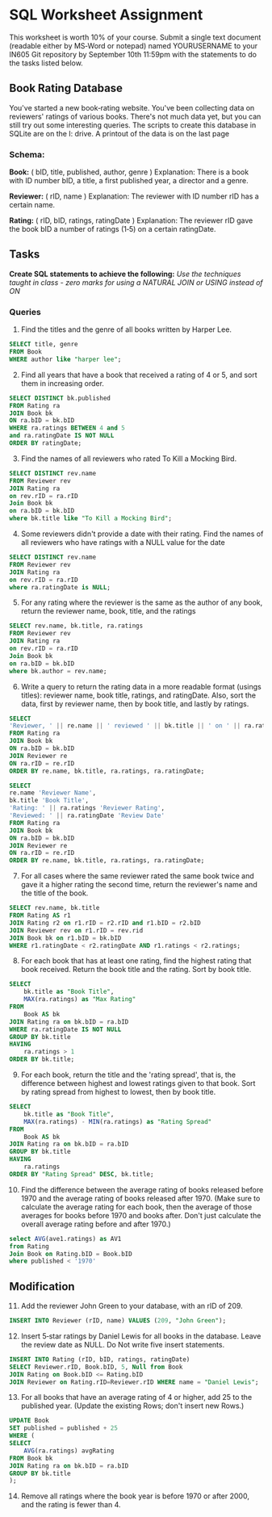 # SQL Worksheet Assignment

This worksheet is worth 10% of your course. Submit a single text document (readable either by MS‐Word or notepad) named YOURUSERNAME  to your IN605 Git repository by September 10th 11:59pm with the statements to do the tasks listed below.

## Book Rating Database

You've started a new book‐rating website. You've been collecting data on reviewers' ratings of various books. There's not much data yet, but you can still try out some interesting queries. The scripts to create this database in SQLite are on the I: drive. A printout of the data is on the last page

### Schema:

**Book:** ( bID, title, published, author, genre ) Explanation: There is a book with ID number bID, a title, a first published year, a director and a genre.

**Reviewer:** ( rID, name ) Explanation: The reviewer with ID number rID has a certain name.

**Rating:** ( rID, bID, ratings, ratingDate ) Explanation: The reviewer rID gave the book bID a number of ratings (1‐5) on a certain ratingDate.

## Tasks

**Create SQL statements to achieve the following:**
*Use the techniques taught in class - zero marks for using a NATURAL JOIN or USING instead of ON*

### Queries

1. Find the titles and the genre of all books written by Harper Lee.
```sql
SELECT title, genre
FROM Book
WHERE author like "harper lee";
```
2. Find all years that have a book that received a rating of 4 or 5, and sort them in increasing order.
```sql
SELECT DISTINCT bk.published
FROM Rating ra
JOIN Book bk
ON ra.bID = bk.bID
WHERE ra.ratings BETWEEN 4 and 5
and ra.ratingDate IS NOT NULL
ORDER BY ratingDate;
```
3. Find the names of all reviewers who rated To Kill a Mocking Bird.
```sql
SELECT DISTINCT rev.name
FROM Reviewer rev
JOIN Rating ra
on rev.rID = ra.rID
Join Book bk
on ra.bID = bk.bID
where bk.title like "To Kill a Mocking Bird";
```
4. Some reviewers didn't provide a date with their rating. Find the names of all reviewers who have ratings with a NULL value for the date
```sql
SELECT DISTINCT rev.name
FROM Reviewer rev
JOIN Rating ra
on rev.rID = ra.rID
where ra.ratingDate is NULL;
```
5. For any rating where the reviewer is the same as the author of any book, return the reviewer name, book, title, and the ratings
```sql
SELECT rev.name, bk.title, ra.ratings
FROM Reviewer rev
JOIN Rating ra
on rev.rID = ra.rID
Join Book bk
on ra.bID = bk.bID
where bk.author = rev.name;
```
6. Write a query to return the rating data in a more readable format (usings titles): reviewer name, book title, ratings, and ratingDate. Also, sort the data, first by reviewer name, then by book title, and lastly by ratings.
```sql
SELECT 
'Reviewer, ' || re.name || ' reviewed ' || bk.title || ' on ' || ra.ratingDate || ' giving it a rating of ' || ra.ratings || ' out of 5.' 'Book Reviews'
FROM Rating ra
JOIN Book bk
ON ra.bID = bk.bID
JOIN Reviewer re
ON ra.rID = re.rID
ORDER BY re.name, bk.title, ra.ratings, ra.ratingDate;

SELECT 
re.name 'Reviewer Name', 
bk.title 'Book Title', 
'Rating: ' || ra.ratings 'Reviewer Rating', 
'Reviewed: ' || ra.ratingDate 'Review Date'
FROM Rating ra
JOIN Book bk
ON ra.bID = bk.bID
JOIN Reviewer re
ON ra.rID = re.rID
ORDER BY re.name, bk.title, ra.ratings, ra.ratingDate;
```
7. For all cases where the same reviewer rated the same book twice and gave it a higher rating the second time, return the reviewer's name and the title of the book.
```sql
SELECT rev.name, bk.title
FROM Rating AS r1 
JOIN Rating r2 on r1.rID = r2.rID and r1.bID = r2.bID
JOIN Reviewer rev on r1.rID = rev.rid 
JOIN Book bk on r1.bID = bk.bID
WHERE r1.ratingDate < r2.ratingDate AND r1.ratings < r2.ratings;
```
8. For each book that has at least one rating, find the highest rating that book received. Return the book title and the rating. Sort by book title.
```sql
SELECT 
    bk.title as "Book Title",
	MAX(ra.ratings) as "Max Rating"
FROM
    Book AS bk
JOIN Rating ra on bk.bID = ra.bID
WHERE ra.ratingDate IS NOT NULL
GROUP BY bk.title
HAVING 
    ra.ratings > 1
ORDER BY bk.title;
```
9. For each book, return the title and the 'rating spread', that is, the difference between highest and lowest ratings given to that book. Sort by rating spread from highest to lowest, then by book title.
```sql
SELECT 
    bk.title as "Book Title",
	MAX(ra.ratings) - MIN(ra.ratings) as "Rating Spread"
FROM
    Book AS bk
JOIN Rating ra on bk.bID = ra.bID
GROUP BY bk.title
HAVING 
    ra.ratings
ORDER BY "Rating Spread" DESC, bk.title;
```
10. Find the difference between the average rating of books released before 1970 and the average rating of books released after 1970. (Make sure to calculate the average rating for each book, then the average of those averages for books before 1970 and books after. Don't just calculate the overall average rating before and after 1970.)
```sql
select AVG(ave1.ratings) as AV1
from Rating
Join Book on Rating.bID = Book.bID
where published < '1970'

```
## Modification 

11. Add the reviewer John Green to your database, with an rID of 209.
```sql
INSERT INTO Reviewer (rID, name) VALUES (209, "John Green");
```
12. Insert 5‐star ratings by Daniel Lewis for all books in the database. Leave the review date as NULL. Do Not write five insert statements.
```sql
INSERT INTO Rating (rID, bID, ratings, ratingDate)
SELECT Reviewer.rID, Book.bID, 5, Null from Book
JOIN Rating on Book.bID <= Rating.bID
JOIN Reviewer on Rating.rID=Reviewer.rID WHERE name = "Daniel Lewis";
```
13. For all books that have an average rating of 4 or higher, add 25 to the published year. (Update the existing Rows; don't insert new Rows.)
```sql
UPDATE Book
SET published = published + 25
WHERE (
SELECT
    AVG(ra.ratings) avgRating
FROM Book bk
JOIN Rating ra on bk.bID = ra.bID
GROUP BY bk.title
);
```
14. Remove all ratings where the book year is before 1970 or after 2000, and the rating is fewer than 4.
```sql

```

